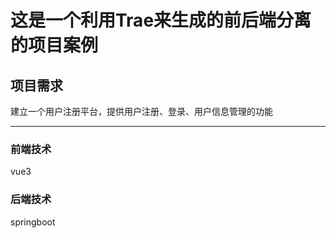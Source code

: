 # 这是一个利用Trae来生成的前后端分离的项目案例
## 项目需求
建立一个用户注册平台，提供用户注册、登录、用户信息管理的功能
***
### 前端技术
vue3
### 后端技术
springboot


